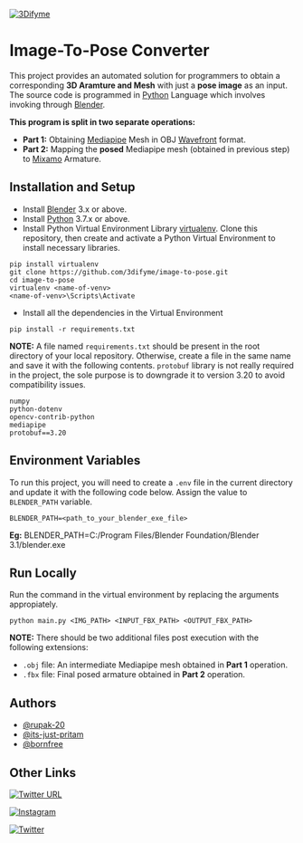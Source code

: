 
[![3Difyme](https://3dify.me/images/logo.png)](https://3dify.me/)



# Image-To-Pose Converter

This project provides an automated solution for programmers to obtain a corresponding
**3D Aramture and Mesh** with just a **pose image** as an input. The source code is
programmed in [Python](https://www.python.org/) Language which involves invoking through 
[Blender](https://www.blender.org/).

**This program is split in two separate operations:**
- **Part 1:** Obtaining [Mediapipe](https://google.github.io/mediapipe/solutions/pose.html) Mesh
    in OBJ [Wavefront](https://en.wikipedia.org/wiki/Wavefront_.obj_file) format.
- **Part 2:** Mapping the **posed** Mediapipe mesh (obtained in previous step) to [Mixamo](https://www.mixamo.com/) Armature.

## Installation and Setup

- Install [Blender](https://www.blender.org/download/) 3.x or above.
- Install [Python](https://www.python.org/downloads/) 3.7.x or above.
- Install Python Virtual Environment Library [virtualenv](https://pypi.org/project/virtualenv/). 
    Clone this repository, then create and activate a Python Virtual Environment 
    to install necessary libraries.
```
pip install virtualenv
git clone https://github.com/3difyme/image-to-pose.git
cd image-to-pose
virtualenv <name-of-venv>
<name-of-venv>\Scripts\Activate
```
- Install all the dependencies in the Virtual Environment
```
pip install -r requirements.txt
```
**NOTE:** A file named `requirements.txt` should be present in the root directory 
    of your local repository. Otherwise, create a file in the same name and save
    it with the following contents. `protobuf` library is not really required in the
    project, the sole purpose is to downgrade it to version 3.20 to avoid
    compatibility issues.
```
numpy
python-dotenv
opencv-contrib-python
mediapipe
protobuf==3.20
```

## Environment Variables

To run this project, you will need to create a `.env` file in the current directory 
    and update it with the following code below. Assign the value to 
    `BLENDER_PATH` variable.
```
BLENDER_PATH=<path_to_your_blender_exe_file>
``` 
**Eg:**
BLENDER_PATH=C:/Program Files/Blender Foundation/Blender 3.1/blender.exe

## Run Locally

Run the command in the virtual environment by replacing the arguments appropiately.
```
python main.py <IMG_PATH> <INPUT_FBX_PATH> <OUTPUT_FBX_PATH>
```
**NOTE:** There should be two additional files post execution with the following extensions:
- `.obj` file: An intermediate Mediapipe mesh obtained in **Part 1** operation.
- `.fbx` file: Final posed armature obtained in **Part 2** operation.

## Authors

- [@rupak-20](https://github.com/rupak-20)
- [@its-just-pritam](https://github.com/its-just-pritam)
- [@bornfree](https://github.com/bornfree)

## Other Links

[![Twitter URL](https://img.shields.io/twitter/url?label=3dify.me&style=plastic&url=https%3A%2F%2F3dify.me%2F)](https://3dify.me/)

[![Instagram](https://img.shields.io/twitter/url?label=Instagram%20%403dify.me&style=plastic&url=https%3A%2F%2F3dify.me%2F)](https://www.instagram.com/3dify.me/)

[![Twitter](https://img.shields.io/twitter/follow/3difyMe?style=social)](https://twitter.com/3difyMe)